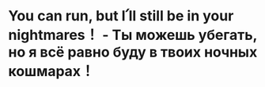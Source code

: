 # You can run, but I՛ll still be in your nightmares！ - Ты можешь убегать, но я всё равно буду в твоих ночных кошмарах！

